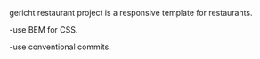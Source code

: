 gericht restaurant project is a responsive template for restaurants.

-use BEM for CSS.

-use conventional commits.

